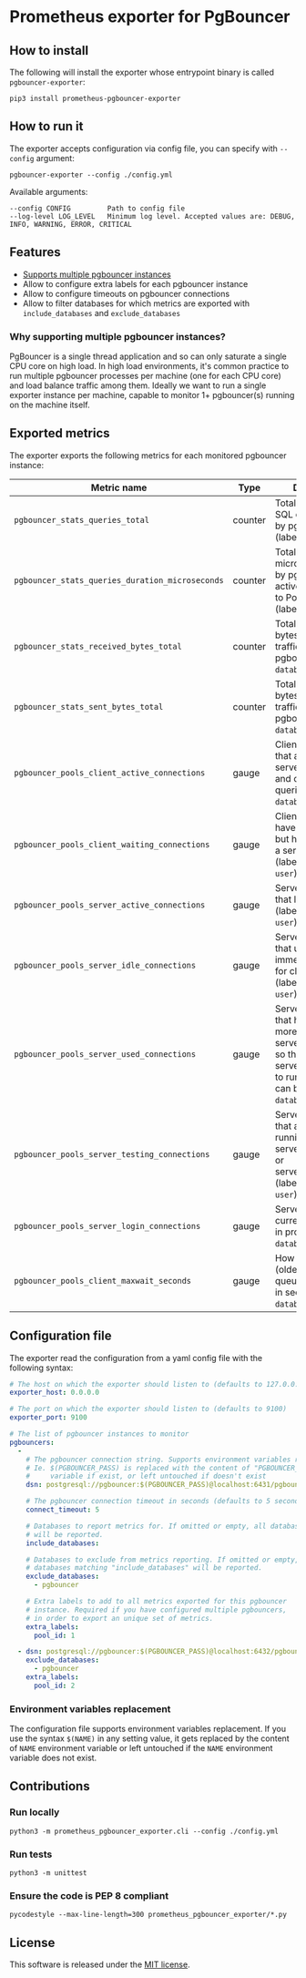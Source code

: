 # Prometheus exporter for PgBouncer


## How to install

The following will install the exporter whose entrypoint binary is called `pgbouncer-exporter`:

```
pip3 install prometheus-pgbouncer-exporter
```


## How to run it

The exporter accepts configuration via config file, you can specify with `--config` argument:

`pgbouncer-exporter --config ./config.yml`

Available arguments:

```
--config CONFIG         Path to config file
--log-level LOG_LEVEL   Minimum log level. Accepted values are: DEBUG, INFO, WARNING, ERROR, CRITICAL
```


## Features

- [Supports multiple pgbouncer instances](#why-supporting-multiple-pgbouncer-instances)
- Allow to configure extra labels for each pgbouncer instance
- Allow to configure timeouts on pgbouncer connections
- Allow to filter databases for which metrics are exported with `include_databases` and `exclude_databases`


### Why supporting multiple pgbouncer instances?

PgBouncer is a single thread application and so can only saturate a single CPU core on high load. In high load environments, it's common practice to run multiple pgbouncer processes per machine (one for each CPU core) and load balance traffic among them. Ideally we want to run a single exporter instance per machine, capable to monitor 1+ pgbouncer(s) running on the machine itself.


## Exported metrics

The exporter exports the following metrics for each monitored pgbouncer instance:

| Metric name                                     | Type     | Description      |
| ----------------------------------------------- | -------- | ---------------- |
| `pgbouncer_stats_queries_total`                 | counter  | Total number of SQL queries pooled by pgbouncer (labels: `database`) |
| `pgbouncer_stats_queries_duration_microseconds` | counter  | Total number of microseconds spent by pgbouncer when actively connected to PostgreSQL (labels: `database`) |
| `pgbouncer_stats_received_bytes_total`          | counter  | Total volume in bytes of network traffic received by pgbouncer (labels: `database`) |
| `pgbouncer_stats_sent_bytes_total`              | counter  | Total volume in bytes of network traffic sent by pgbouncer (labels: `database`) |
| `pgbouncer_pools_client_active_connections`     | gauge    | Client connections that are linked to server connection and can process queries (labels: `database`, `user`) |
| `pgbouncer_pools_client_waiting_connections`    | gauge    | Client connections have sent queries but have not yet got a server connection (labels: `database`, `user`) |
| `pgbouncer_pools_server_active_connections`     | gauge    | Server connections that linked to client (labels: `database`, `user`) |
| `pgbouncer_pools_server_idle_connections`       | gauge    | Server connections that unused and immediately usable for client queries (labels: `database`, `user`) |
| `pgbouncer_pools_server_used_connections`       | gauge    | Server connections that have been idle more than server_check_delay, so they needs server_check_query to run on it before it can be used (labels: `database`, `user`) |
| `pgbouncer_pools_server_testing_connections`    | gauge    | Server connections that are currently running either server_reset_query or server_check_query (labels: `database`, `user`) |
| `pgbouncer_pools_server_login_connections`      | gauge    | Server connections currently in logging in process (labels: `database`, `user`) |
| `pgbouncer_pools_client_maxwait_seconds`        | gauge    | How long the first (oldest) client in queue has waited, in seconds (labels: `database`, `user`) |


## Configuration file

The exporter read the configuration from a yaml config file with the following syntax:

```yaml
# The host on which the exporter should listen to (defaults to 127.0.0.1)
exporter_host: 0.0.0.0

# The port on which the exporter should listen to (defaults to 9100)
exporter_port: 9100

# The list of pgbouncer instances to monitor
pgbouncers:
  -
    # The pgbouncer connection string. Supports environment variables replacement
    # Ie. $(PGBOUNCER_PASS) is replaced with the content of "PGBOUNCER_PASS" environment
    #     variable if exist, or left untouched if doesn't exist
    dsn: postgresql://pgbouncer:$(PGBOUNCER_PASS)@localhost:6431/pgbouncer

    # The pgbouncer connection timeout in seconds (defaults to 5 seconds)
    connect_timeout: 5

    # Databases to report metrics for. If omitted or empty, all databases
    # will be reported.
    include_databases:

    # Databases to exclude from metrics reporting. If omitted or empty, all
    # databases matching "include_databases" will be reported.
    exclude_databases:
      - pgbouncer

    # Extra labels to add to all metrics exported for this pgbouncer
    # instance. Required if you have configured multiple pgbouncers,
    # in order to export an unique set of metrics.
    extra_labels:
      pool_id: 1

  - dsn: postgresql://pgbouncer:$(PGBOUNCER_PASS)@localhost:6432/pgbouncer
    exclude_databases:
      - pgbouncer
    extra_labels:
      pool_id: 2
```


### Environment variables replacement

The configuration file supports environment variables replacement. If you use the syntax `$(NAME)` in any setting value, it gets replaced by the content of `NAME` environment variable or left untouched if the `NAME` environment variable does not exist.


## Contributions

### Run locally

`python3 -m prometheus_pgbouncer_exporter.cli --config ./config.yml`

### Run tests

`python3 -m unittest`

### Ensure the code is PEP 8 compliant

`pycodestyle --max-line-length=300 prometheus_pgbouncer_exporter/*.py`


## License

This software is released under the [MIT license](LICENSE.txt).

